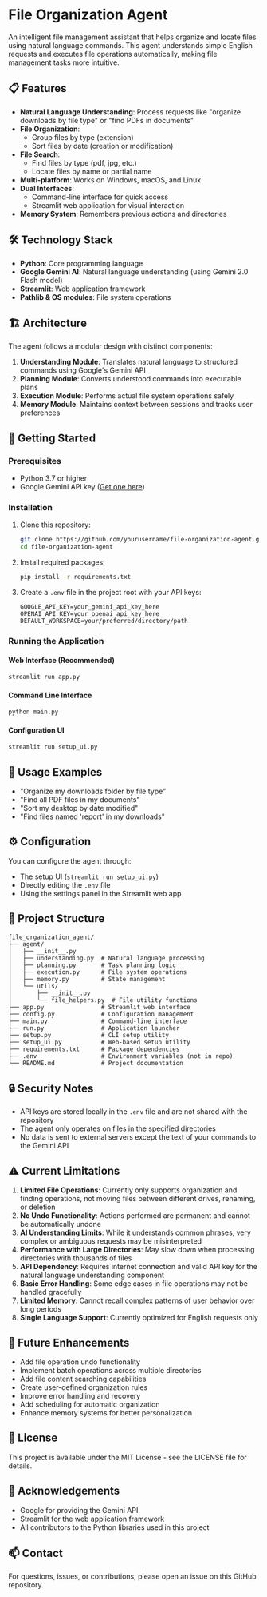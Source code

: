 # File Organization Agent

An intelligent file management assistant that helps organize and locate files using natural language commands. This agent understands simple English requests and executes file operations automatically, making file management tasks more intuitive.

## 📋 Features

- **Natural Language Understanding**: Process requests like "organize downloads by file type" or "find PDFs in documents"
- **File Organization**: 
  - Group files by type (extension)
  - Sort files by date (creation or modification)
- **File Search**:
  - Find files by type (pdf, jpg, etc.)
  - Locate files by name or partial name
- **Multi-platform**: Works on Windows, macOS, and Linux
- **Dual Interfaces**:
  - Command-line interface for quick access
  - Streamlit web application for visual interaction
- **Memory System**: Remembers previous actions and directories

## 🛠️ Technology Stack

- **Python**: Core programming language
- **Google Gemini AI**: Natural language understanding (using Gemini 2.0 Flash model)
- **Streamlit**: Web application framework
- **Pathlib & OS modules**: File system operations

## 🏗️ Architecture

The agent follows a modular design with distinct components:

1. **Understanding Module**: Translates natural language to structured commands using Google's Gemini API
2. **Planning Module**: Converts understood commands into executable plans
3. **Execution Module**: Performs actual file system operations safely
4. **Memory Module**: Maintains context between sessions and tracks user preferences

## 🚀 Getting Started

### Prerequisites

- Python 3.7 or higher
- Google Gemini API key ([Get one here](https://ai.google.dev/))

### Installation

1. Clone this repository:
   ```bash
   git clone https://github.com/yourusername/file-organization-agent.git
   cd file-organization-agent
   ```

2. Install required packages:
   ```bash
   pip install -r requirements.txt
   ```

3. Create a `.env` file in the project root with your API keys:
   ```
   GOOGLE_API_KEY=your_gemini_api_key_here
   OPENAI_API_KEY=your_openai_api_key_here
   DEFAULT_WORKSPACE=your/preferred/directory/path
   ```

### Running the Application

#### Web Interface (Recommended)
```bash
streamlit run app.py
```

#### Command Line Interface
```bash
python main.py
```

#### Configuration UI
```bash
streamlit run setup_ui.py
```

## 📝 Usage Examples

- "Organize my downloads folder by file type"
- "Find all PDF files in my documents"
- "Sort my desktop by date modified"
- "Find files named 'report' in my downloads"

## ⚙️ Configuration

You can configure the agent through:
- The setup UI (`streamlit run setup_ui.py`)
- Directly editing the `.env` file
- Using the settings panel in the Streamlit web app

## 🧩 Project Structure

```
file_organization_agent/
├── agent/
│   ├── __init__.py
│   ├── understanding.py  # Natural language processing
│   ├── planning.py       # Task planning logic
│   ├── execution.py      # File system operations
│   ├── memory.py         # State management
│   └── utils/
│       ├── __init__.py
│       └── file_helpers.py  # File utility functions
├── app.py                # Streamlit web interface
├── config.py             # Configuration management
├── main.py               # Command-line interface
├── run.py                # Application launcher
├── setup.py              # CLI setup utility
├── setup_ui.py           # Web-based setup utility
├── requirements.txt      # Package dependencies
├── .env                  # Environment variables (not in repo)
└── README.md             # Project documentation
```

## 🔒 Security Notes

- API keys are stored locally in the `.env` file and are not shared with the repository
- The agent only operates on files in the specified directories
- No data is sent to external servers except the text of your commands to the Gemini API

## ⚠️ Current Limitations

1. **Limited File Operations**: Currently only supports organization and finding operations, not moving files between different drives, renaming, or deletion
2. **No Undo Functionality**: Actions performed are permanent and cannot be automatically undone
3. **AI Understanding Limits**: While it understands common phrases, very complex or ambiguous requests may be misinterpreted
4. **Performance with Large Directories**: May slow down when processing directories with thousands of files
5. **API Dependency**: Requires internet connection and valid API key for the natural language understanding component
6. **Basic Error Handling**: Some edge cases in file operations may not be handled gracefully
7. **Limited Memory**: Cannot recall complex patterns of user behavior over long periods
8. **Single Language Support**: Currently optimized for English requests only

## 🔮 Future Enhancements

- Add file operation undo functionality
- Implement batch operations across multiple directories
- Add file content searching capabilities
- Create user-defined organization rules
- Improve error handling and recovery
- Add scheduling for automatic organization
- Enhance memory systems for better personalization

## 📜 License

This project is available under the MIT License - see the LICENSE file for details.

## 🙏 Acknowledgements

- Google for providing the Gemini API
- Streamlit for the web application framework
- All contributors to the Python libraries used in this project

## 📫 Contact

For questions, issues, or contributions, please open an issue on this GitHub repository.
